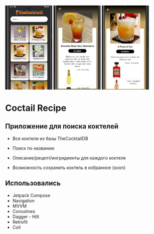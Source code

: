 <p float="left">
  <img src="./gitDock/one.png" width="30%" />
  <img src="./gitDock/two.png" width="30%" /> 
  <img src="./gitDock/three.png" width="30%" />
</p>


# Coctail Recipe

## Приложение для поиска коктелей

- Все коктели из базы TheCocktailDB

- Поиск по названию 

- Описание/рецепт/ингридиенты для каждого коктеля

- Возможность сохранить коктель в избранное (soon)


## Использовались

- Jetpack Compose
- Navigation
- MVVM
- Coroutines
- Dagger - Hilt
- Retrofit
- Coil
